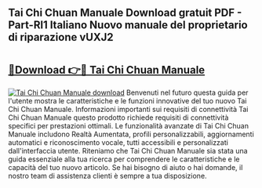 ## Tai Chi Chuan Manuale Download gratuit PDF - Part-Rl1 Italiano Nuovo manuale del proprietario di riparazione vUXJ2

# <h2><a href="http://dfa0mo.blite.top/?on=Tai+Chi+Chuan+Manuale">🔗Download 👉🔴 Tai Chi Chuan Manuale</a></h2>

[![Tai Chi Chuan Manuale download](https://i.imgur.com/lujVjoI.png)](http://dfa0mo.blite.top/?on=Tai+Chi+Chuan+Manuale)
Benvenuti nel futuro questa guida per l'utente mostra le caratteristiche e le funzioni innovative del tuo nuovo Tai Chi Chuan Manuale. Informazioni importanti sui requisiti di connettività Tai Chi Chuan Manuale questo prodotto richiede requisiti di connettività specifici per prestazioni ottimali. Le funzionalità avanzate di Tai Chi Chuan Manuale includono Realtà Aumentata, profili personalizzabili, aggiornamenti automatici e riconoscimento vocale, tutti accessibili e personalizzati dall'interfaccia utente. Riteniamo che Tai Chi Chuan Manuale sia stata una guida essenziale alla tua ricerca per comprendere le caratteristiche e le capacità del tuo nuovo articolo. Se hai bisogno di aiuto o hai domande, il nostro team di assistenza clienti è sempre a tua disposizione.
